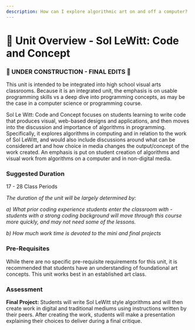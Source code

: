 ```yaml
---
description: How can I explore algorithmic art on and off a computer?
---
```


# 🔮 Unit Overview - Sol LeWitt: Code and Concept

### 🚧 UNDER CONSTRUCTION - FINAL EDITS 🚧

This unit is intended to be integrated into high school visual arts classrooms. Because it is an integrated unit, the emphasis is on usable programming skills vs a deep dive into programming concepts, as may be the case in a computer science or programming course.&#x20;

Sol Le Witt: Code and Concept focuses on students learning to write code that produces visual, web-based designs and applications, and then moves into the discussion and importance of algorithms in programming. Specifically, it explores algorithms in computing and in relation to the work of Sol LeWitt, and would also include discussions around what can be considered art and how choice in media changes the output/concept of the work created. An emphasis is put on student creation of algorithms and visual work from algorithms on a computer and in non-digital media.

### Suggested Duration

17 - 28 Class Periods

_The duration of the unit will be largely determined by:_

_a) What prior coding experience students enter the classroom with - students with a strong coding background will move through this course more quickly, and may not need some of the lessons._

_b) How much work time is devoted to the mini and final projects_

### Pre-Requisites

While there are no specific pre-requisite requirements for this unit, it is recommended that students have an understanding of foundational art concepts. This unit works best in an established art class.

### Assessment

**Final Project:** Students will write Sol LeWitt style algorithms and will then create work in digital and traditional mediums using instructions written by their peers. After creating the work, students will make a presentation explaining their choices to deliver during a final critique.
